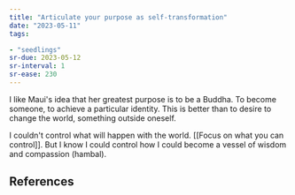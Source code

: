 ```yaml
---
title: "Articulate your purpose as self-transformation"
date: "2023-05-11"
tags:

- "seedlings"
sr-due: 2023-05-12
sr-interval: 1
sr-ease: 230
---
```


I like Maui's idea that her greatest purpose is to be a Buddha. To become someone, to achieve a particular identity. This is better than to desire to change the world, something outside oneself.

I couldn't control what will happen with the world. [[Focus on what you can control]]. But I know I could control how I could become a vessel of wisdom and compassion (hambal).

## References